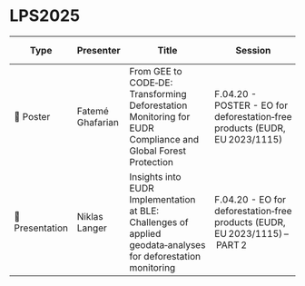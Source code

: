 # LPS2025


| Type      | Presenter           | Title                                                                                                    | Session                                                                                          | Date & Time                      | Program Link                                                                                                  |
|-----------|----------------|----------------------------------------------------------------------------------------------------------|---------------------------------------------------------------------------------------------------|----------------------------------|---------------------------------------------------------------------------------------------------------------|
| 🧾 Poster   | Fatemé Ghafarian     | From GEE to CODE‑DE: Transforming Deforestation Monitoring for EUDR Compliance and Global Forest Protection | F.04.20 - POSTER - EO for deforestation‑free products (EUDR, EU 2023/1115)                        | Tuesday, Jun 24, 2025            | [Link](https://lps25.esa.int/programme/programme-session/?id=64D8A53D-4EA4-43A0-AC8E-544D2F4C1310) |
| 📢 Presentation | Niklas Langer | Insights into EUDR Implementation at BLE: Challenges of applied geodata‑analyses for deforestation monitoring | F.04.20 - EO for deforestation‑free products (EUDR, EU 2023/1115) – PART 2                         | Tuesday, Jun 24, 2025 • 17:45–19:00 | [Link](https://lps25.esa.int/programme/programme-session/?id=AAD67A95-7052-4093-B276-111453337445) |

